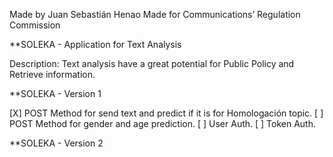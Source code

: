 Made by Juan Sebastián Henao
Made for Communications’ Regulation Commission


**SOLEKA - Application for Text Analysis

Description: Text analysis have a great potential for Public Policy and Retrieve information.

**SOLEKA - Version 1

[X] POST Method for send text and predict if it is for Homologación topic.
[ ] POST Method for gender and age prediction.
[ ] User Auth.
[ ] Token Auth.

**SOLEKA - Version 2



